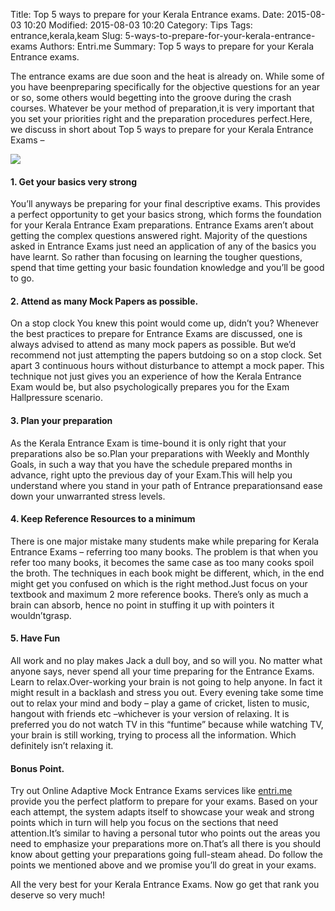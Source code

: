 Title: Top 5 ways to prepare for your Kerala Entrance exams.
Date: 2015-08-03 10:20
Modified: 2015-08-03 10:20
Category: Tips
Tags: entrance,kerala,keam
Slug: 5-ways-to-prepare-for-your-kerala-entrance-exams
Authors: Entri.me
Summary: Top 5 ways to prepare for your Kerala Entrance exams.


The entrance exams are due soon and the heat is already on. While some of you have beenpreparing specifically for the objective questions for an year or so, some others would begetting into the groove during the crash courses. Whatever be your method of preparation,it is very important that you set your priorities right and the preparation procedures perfect.Here, we discuss in short about Top 5 ways to prepare for your Kerala Entrance Exams –


![](https://bytebucket.org/thecoderdotin/blog.entri.me/raw/61fe39067310044909603babd9cbc55f51cf3ace/content/images/2015/03/top5-v2.jpg?token=7607fb32b02cde4b95118956747ec5960026f11b)

#### 1. Get your basics very strong
You’ll anyways be preparing for your final descriptive exams. This provides a perfect opportunity to get your basics strong, which forms the foundation for your Kerala Entrance Exam preparations. Entrance Exams aren’t about getting the complex questions answered right. Majority of the questions asked in Entrance Exams just need an application of any of the basics you have learnt. So rather than focusing on learning the tougher questions, spend that time getting your basic foundation knowledge and you’ll be good to go.
#### 2. Attend as many Mock Papers as possible. 
On a stop clock You knew this point would come up, didn’t you? Whenever the best practices to prepare for Entrance Exams are discussed, one is always advised to attend as many mock papers as possible. But we’d recommend not just attempting the papers butdoing so on a stop clock. Set apart 3 continuous hours without disturbance to attempt a mock paper. This technique not just gives you an experience of how the Kerala Entrance Exam would be, but also psychologically prepares you for the Exam Hallpressure scenario.
#### 3. Plan your preparation
As the Kerala Entrance Exam is time-bound it is only right that your preparations also be so.Plan your preparations with Weekly and Monthly Goals, in such a way that you have the schedule prepared months in advance, right upto the previous day of your Exam.This will help you understand where you stand in your path of Entrance preparationsand ease down your unwarranted stress levels.
#### 4. Keep Reference Resources to a minimum
There is one major mistake many students make while preparing for Kerala Entrance Exams – referring too many books. The problem is that when you refer too many books, it becomes the same case as too many cooks spoil the broth. The techniques in each book might be different, which, in the end might get you confused on which is the right method.Just focus on your textbook and maximum 2 more reference books. There’s only as much a brain can absorb, hence no point in stuffing it up with pointers it wouldn’tgrasp.
#### 5. Have Fun
All work and no play makes Jack a dull boy, and so will you. No matter what anyone says, never spend all your time preparing for the Entrance Exams. Learn to relax.Over-working your brain is not going to help anyone. In fact it might result in a backlash and stress you out. Every evening take some time out to relax your mind and body – play a game of cricket, listen to music, hangout with friends etc –whichever is your version of relaxing. It is preferred you do not watch TV in this “funtime” because while watching TV, your brain is still working, trying to process all the information. Which definitely isn’t relaxing it.
#### Bonus Point. 
Try out Online Adaptive Mock Entrance Exams services like [entri.me](http://entri.me) provide you the perfect platform to prepare for your exams. Based on your each attempt, the system adapts itself to showcase your weak and strong points which in turn will help you focus on the sections that need attention.It’s similar to having a personal tutor who points out the areas you need to emphasize your preparations more on.That’s all there is you should know about getting your preparations going full-steam ahead. Do follow the points we mentioned above and we promise you’ll do great in your exams.

All the very best for your Kerala Entrance Exams. Now go get that rank you deserve so very much!
